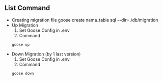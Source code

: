 ## List Command

- Creating migration file
  goose create nama_table sql --dir=./db/migration
- Up Migration
  1. Set Goose Config in .env
  2. Command
  ```bash
  goose up
  ```
- Down Migration (by 1 last version)
  1. Set Goose Config in .env
  2. Command
  ```bash
  goose down
  ```
